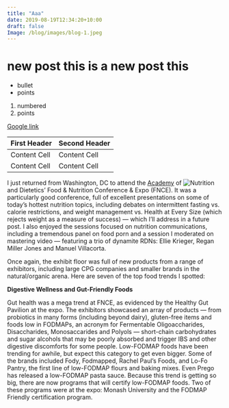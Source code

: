 ```yaml
---
title: "Aaa"
date: 2019-08-19T12:34:20+10:00
draft: false
Image: /blog/images/blog-1.jpeg
---
```


new post this is a new post this
====

* bullet
* points


1. numbered
2. points

[Google link](http://google.com)

First Header  | Second Header
------------- | -------------
Content Cell  | Content Cell
Content Cell  | Content Cell




I just returned from Washington, DC to attend the [Academy]() of ![Nutrition]() and Dietetics’ Food & Nutrition Conference & Expo (FNCE).  It was a particularly good conference, full of excellent presentations on some of today’s hottest nutrition topics, including debates on intermittent fasting vs. calorie restrictions, and weight management vs. Health at Every Size (which rejects weight as a measure of success) — which I’ll address in a future post.  I also enjoyed the sessions focused on nutrition communications, including a tremendous panel on food porn and a session I moderated on mastering video — featuring a trio of dynamite RDNs:  Ellie Krieger, Regan Miller Jones and Manuel Villacorta.

Once again, the exhibit floor was full of new products from a range of exhibitors, including large CPG companies and smaller brands in the natural/organic arena.  Here are seven of the top food trends I spotted:

__Digestive Wellness and Gut-Friendly Foods__

Gut health was a mega trend at FNCE, as evidenced by the Healthy Gut Pavilion at the expo.  The exhibitors showcased an array of products — from probiotics in many forms (including beyond dairy), gluten-free items and foods low in FODMAPs, an acronym for Fermentable Oligoaccharides, Disaccharides, Monosaccarides and Polyols — short-chain carbohydrates and sugar alcohols that may be poorly absorbed and trigger IBS and other digestive discomforts for some people. Low-FODMAP foods have been trending for awhile, but expect this category to get even bigger.  Some of the brands included Fody, Fodmapped, Rachel Paul’s Foods, and Lo-Fo Pantry, the first line of low-FODMAP flours and baking mixes.  Even Prego has released a low-FODMAP pasta sauce.  Because this trend is getting so big, there are now programs that will certify low-FODMAP foods.  Two of these programs were at the expo:  Monash University and the FODMAP Friendly certification program.